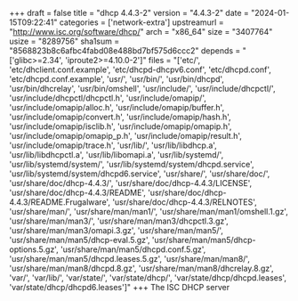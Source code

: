 +++
draft = false
title = "dhcp 4.4.3-2"
version = "4.4.3-2"
date = "2024-01-15T09:22:41"
categories = ['network-extra']
upstreamurl = "http://www.isc.org/software/dhcp/"
arch = "x86_64"
size = "3407764"
usize = "8289756"
sha1sum = "8568823b8c6afbc4fabd08e488bd7bf575d6ccc2"
depends = "['glibc>=2.34', 'iproute2>=4.10.0-2']"
files = "['etc/', 'etc/dhclient.conf.example', 'etc/dhcpd-dhcpv6.conf', 'etc/dhcpd.conf', 'etc/dhcpd.conf.example', 'usr/', 'usr/bin/', 'usr/bin/dhcpd', 'usr/bin/dhcrelay', 'usr/bin/omshell', 'usr/include/', 'usr/include/dhcpctl/', 'usr/include/dhcpctl/dhcpctl.h', 'usr/include/omapip/', 'usr/include/omapip/alloc.h', 'usr/include/omapip/buffer.h', 'usr/include/omapip/convert.h', 'usr/include/omapip/hash.h', 'usr/include/omapip/isclib.h', 'usr/include/omapip/omapip.h', 'usr/include/omapip/omapip_p.h', 'usr/include/omapip/result.h', 'usr/include/omapip/trace.h', 'usr/lib/', 'usr/lib/libdhcp.a', 'usr/lib/libdhcpctl.a', 'usr/lib/libomapi.a', 'usr/lib/systemd/', 'usr/lib/systemd/system/', 'usr/lib/systemd/system/dhcpd.service', 'usr/lib/systemd/system/dhcpd6.service', 'usr/share/', 'usr/share/doc/', 'usr/share/doc/dhcp-4.4.3/', 'usr/share/doc/dhcp-4.4.3/LICENSE', 'usr/share/doc/dhcp-4.4.3/README', 'usr/share/doc/dhcp-4.4.3/README.Frugalware', 'usr/share/doc/dhcp-4.4.3/RELNOTES', 'usr/share/man/', 'usr/share/man/man1/', 'usr/share/man/man1/omshell.1.gz', 'usr/share/man/man3/', 'usr/share/man/man3/dhcpctl.3.gz', 'usr/share/man/man3/omapi.3.gz', 'usr/share/man/man5/', 'usr/share/man/man5/dhcp-eval.5.gz', 'usr/share/man/man5/dhcp-options.5.gz', 'usr/share/man/man5/dhcpd.conf.5.gz', 'usr/share/man/man5/dhcpd.leases.5.gz', 'usr/share/man/man8/', 'usr/share/man/man8/dhcpd.8.gz', 'usr/share/man/man8/dhcrelay.8.gz', 'var/', 'var/lib/', 'var/state/', 'var/state/dhcp/', 'var/state/dhcp/dhcpd.leases', 'var/state/dhcp/dhcpd6.leases']"
+++
The ISC DHCP server